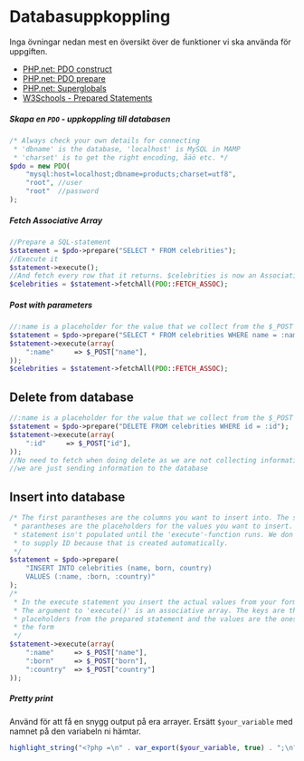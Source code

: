 # Databasuppkoppling

Inga övningar nedan mest en översikt över de funktioner vi ska använda för uppgiften.

* [PHP.net: PDO construct](http://php.net/manual/en/pdo.construct.php)
* [PHP.net: PDO prepare](http://php.net/manual/en/pdo.prepare.php)
* [PHP.net: Superglobals](http://php.net/manual/en/language.variables.superglobals.php)
* [W3Schools - Prepared Statements](https://www.w3schools.com/php/php_mysql_prepared_statements.asp)

##### Skapa en `PDO` - uppkoppling till databasen

```php
/* Always check your own details for connecting
 * 'dbname' is the database, 'localhost' is MySQL in MAMP
 * 'charset' is to get the right encoding, åäö etc. */
$pdo = new PDO(
    "mysql:host=localhost;dbname=products;charset=utf8",
    "root", //user
    "root"  //password
);
```

##### Fetch Associative Array

```php
//Prepare a SQL-statement
$statement = $pdo->prepare("SELECT * FROM celebrities");
//Execute it
$statement->execute();
//And fetch every row that it returns. $celebrities is now an Associative array
$celebrities = $statement->fetchAll(PDO::FETCH_ASSOC);
```

##### Post with parameters

```php
//:name is a placeholder for the value that we collect from the $_POST parameter
$statement = $pdo->prepare("SELECT * FROM celebrities WHERE name = :name");
$statement->execute(array(
    ":name"     => $_POST["name"],
));
$celebrities = $statement->fetchAll(PDO::FETCH_ASSOC);
```

## Delete from database

```php
//:name is a placeholder for the value that we collect from the $_POST parameter
$statement = $pdo->prepare("DELETE FROM celebrities WHERE id = :id");
$statement->execute(array(
    ":id"     => $_POST["id"],
));
//No need to fetch when doing delete as we are not collecting information
//we are just sending information to the database
```

<summary></summary>

## Insert into database

```php
/* The first parantheses are the columns you want to insert into. The second
 * parantheses are the placeholders for the values you want to insert. So the
 * statement isn't populated until the 'execute'-function runs. We don't need
 * to supply ID because that is created automatically.
 */
$statement = $pdo->prepare(
    "INSERT INTO celebrities (name, born, country) 
    VALUES (:name, :born, :country)"
);
/* 
 * In the execute statement you insert the actual values from your form submit. 
 * The argument to 'execute()' is an associative array. The keys are the 
 * placeholders from the prepared statement and the values are the ones from
 * the form
 */
$statement->execute(array(
    ":name"     => $_POST["name"],
    ":born"     => $_POST["born"],
    ":country"  => $_POST["country"]
));
```

##### Pretty print

Använd för att få en snygg output på era arrayer. Ersätt `$your_variable` med namnet på den variabeln ni hämtar.

```php
highlight_string("<?php =\n" . var_export($your_variable, true) . ";\n?>");
```
